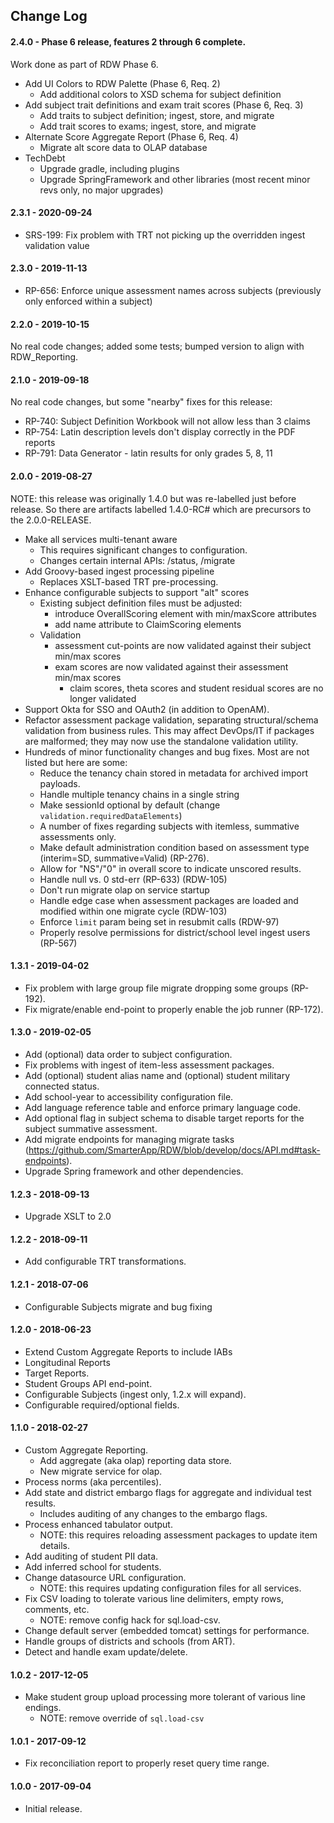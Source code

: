 ## Change Log

#### 2.4.0 - Phase 6 release, features 2 through 6 complete.

Work done as part of RDW Phase 6.

* Add UI Colors to RDW Palette (Phase 6, Req. 2)
    * Add additional colors to XSD schema for subject definition
* Add subject trait definitions and exam trait scores (Phase 6, Req. 3)
    * Add traits to subject definition; ingest, store, and migrate
    * Add trait scores to exams; ingest, store, and migrate    
* Alternate Score Aggregate Report (Phase 6, Req. 4)
    * Migrate alt score data to OLAP database
* TechDebt
    * Upgrade gradle, including plugins
    * Upgrade SpringFramework and other libraries (most recent minor revs only, no major upgrades)

#### 2.3.1 - 2020-09-24

* SRS-199: Fix problem with TRT not picking up the overridden ingest validation value 

#### 2.3.0 - 2019-11-13

* RP-656: Enforce unique assessment names across subjects (previously only enforced within a subject)

#### 2.2.0 - 2019-10-15

No real code changes; added some tests; bumped version to align with RDW_Reporting.

#### 2.1.0 - 2019-09-18

No real code changes, but some "nearby" fixes for this release:
* RP-740: Subject Definition Workbook will not allow less than 3 claims
* RP-754: Latin description levels don't display correctly in the PDF reports
* RP-791: Data Generator - latin results for only grades 5, 8, 11

#### 2.0.0 - 2019-08-27

NOTE: this release was originally 1.4.0 but was re-labelled just before release. So there are artifacts labelled 1.4.0-RC# which are precursors to the 2.0.0-RELEASE.

* Make all services multi-tenant aware
    * This requires significant changes to configuration.
    * Changes certain internal APIs: /status, /migrate
* Add Groovy-based ingest processing pipeline
    * Replaces XSLT-based TRT pre-processing.
* Enhance configurable subjects to support "alt" scores
    * Existing subject definition files must be adjusted:
        * introduce OverallScoring element with min/maxScore attributes
        * add name attribute to ClaimScoring elements
    * Validation
        * assessment cut-points are now validated against their subject min/max scores
        * exam scores are now validated against their assessment min/max scores
            * claim scores, theta scores and student residual scores are no longer validated
* Support Okta for SSO and OAuth2 (in addition to OpenAM).
* Refactor assessment package validation, separating structural/schema validation from business rules.
This may affect DevOps/IT if packages are malformed; they may now use the standalone validation utility.
* Hundreds of minor functionality changes and bug fixes. Most are not listed but here are some:             
    * Reduce the tenancy chain stored in metadata for archived import payloads.
    * Handle multiple tenancy chains in a single string
    * Make sessionId optional by default (change `validation.requiredDataElements`)
    * A number of fixes regarding subjects with itemless, summative assessments only.
    * Make default administration condition based on assessment type (interim=SD, summative=Valid) (RP-276).
    * Allow for "NS"/"0" in overall score to indicate unscored results.
    * Handle null vs. 0 std-err (RP-633) (RDW-105)
    * Don't run migrate olap on service startup
    * Handle edge case when assessment packages are loaded and modified within one migrate cycle (RDW-103)
    * Enforce `limit` param being set in resubmit calls (RDW-97)
    * Properly resolve permissions for district/school level ingest users (RP-567)

#### 1.3.1 - 2019-04-02

* Fix problem with large group file migrate dropping some groups (RP-192).
* Fix migrate/enable end-point to properly enable the job runner (RP-172).

#### 1.3.0 - 2019-02-05

* Add (optional) data order to subject configuration.
* Fix problems with ingest of item-less assessment packages.
* Add (optional) student alias name and (optional) student military connected status.
* Add school-year to accessibility configuration file.
* Add language reference table and enforce primary language code.
* Add optional flag in subject schema to disable target reports for the subject summative assessment.
* Add migrate endpoints for managing migrate tasks (https://github.com/SmarterApp/RDW/blob/develop/docs/API.md#task-endpoints).
* Upgrade Spring framework and other dependencies.

#### 1.2.3 - 2018-09-13

* Upgrade XSLT to 2.0

#### 1.2.2 - 2018-09-11

* Add configurable TRT transformations.

#### 1.2.1 - 2018-07-06

* Configurable Subjects migrate and bug fixing

#### 1.2.0 - 2018-06-23

* Extend Custom Aggregate Reports to include IABs
* Longitudinal Reports
* Target Reports.
* Student Groups API end-point.
* Configurable Subjects (ingest only, 1.2.x will expand).
* Configurable required/optional fields.

#### 1.1.0 - 2018-02-27

* Custom Aggregate Reporting.
    * Add aggregate (aka olap) reporting data store.
    * New migrate service for olap.
* Process norms (aka percentiles).
* Add state and district embargo flags for aggregate and individual test results.
    * Includes auditing of any changes to the embargo flags.
* Process enhanced tabulator output.
    * NOTE: this requires reloading assessment packages to update item details.
* Add auditing of student PII data.
* Add inferred school for students.
* Change datasource URL configuration.
    * NOTE: this requires updating configuration files for all services.
* Fix CSV loading to tolerate various line delimiters, empty rows, comments, etc.
    * NOTE: remove config hack for sql.load-csv.
* Change default server (embedded tomcat) settings for performance.
* Handle groups of districts and schools (from ART).
* Detect and handle exam update/delete.      
    
#### 1.0.2 - 2017-12-05

* Make student group upload processing more tolerant of various line endings.
    * NOTE: remove override of `sql.load-csv`

#### 1.0.1 - 2017-09-12

* Fix reconciliation report to properly reset query time range.

#### 1.0.0 - 2017-09-04

* Initial release.

